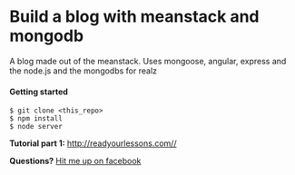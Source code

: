 Build a blog with meanstack and mongodb
=====

A blog made out of the meanstack. Uses mongoose, angular, express and the node.js and the mongodbs for realz


#### Getting started
```
$ git clone <this_repo>
$ npm install
$ node server 
```

**Tutorial part 1:** http://readyourlessons.com//

**Questions?** [Hit me up on facebook](https://www.facebook.com/ashutosh.kr.upadhyay)
